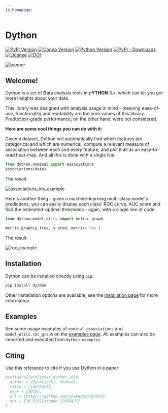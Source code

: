 ```yaml
---
is_homepage:
---
```


# Dython

[![PyPI Version](https://img.shields.io/pypi/v/dython?style=for-the-badge)](https://pypi.org/project/dython/)
[![Conda Version](https://img.shields.io/conda/vn/conda-forge/dython?style=for-the-badge)](https://anaconda.org/conda-forge/dython)
[![Python Version](https://img.shields.io/pypi/pyversions/dython.svg?style=for-the-badge)](https://pypi.org/project/dython/)
[![PyPI - Downloads](https://img.shields.io/pypi/dm/dython?style=for-the-badge)](https://pypistats.org/packages/dython)
[![License](https://img.shields.io/pypi/l/dython?style=for-the-badge)](https://github.com/shakedzy/dython/blob/master/LICENSE)
[![DOI](https://img.shields.io/badge/DOI-10.5281%2Fzenodo.12698421-eb34c6?style=for-the-badge)](https://zenodo.org/doi/10.5281/zenodo.12698421)

![banner](images/index_banner.png)

## Welcome!

Dython is a set of **D**ata analysis tools in p**YTHON** 3.x, which can let you get more insights about your data.

This library was designed with analysis usage in mind - meaning ease-of-use, functionality and readability are the core 
values of this library. Production-grade performance, on the other hand, were not considered.

**Here are some cool things you can do with it:**

Given a dataset, Dython will automatically find which features are categorical and which are numerical,
compute a relevant measure of association between each and every feature, and plot it all as an easy-to-read 
heat-map. And all this is done with a single line:

```python
from dython.nominal import associations
associations(data)
```
The result:

![associations_iris_example](images/associations_iris_example.png)

Here's another thing - given a machine-learning multi-class model's predictions, you can easily display
each class' ROC curve, AUC score and find the estimated-optimal thresholds - again, with a single line of code:

```python
from dython.model_utils import metric_graph

metric_graph(y_true, y_pred, metric='roc')
```
The result:

![roc_example](images/roc_example.png)

## Installation
Dython can be installed directly using `pip`:
```bash
pip install dython
```
Other installation options are available, see the [installation page](getting_started/installation.md)
for more information.

## Examples
See some usage examples of `nominal.associations` and `model_utils.roc_graph` on the [examples page](getting_started/examples.md).
All examples can also be imported and executed from `dython.examples`.

## Citing
Use this reference to cite if you use Dython in a paper:
```bibtex
@software{Zychlinski_dython_2018,
  author = {Zychlinski, Shaked},
  title = {{dython}},
  year = {2018},
  url = {https://github.com/shakedzy/dython},
  doi = {10.5281/zenodo.12698421}
}
```